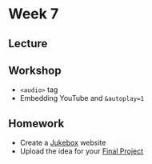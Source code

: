 # Week 7

## Lecture

## Workshop

- `<audio>` tag
- Embedding YouTube and `&autoplay=1`

## Homework

- Create a [Jukebox](/homework/jukebox) website
- Upload the idea for your [Final Project](/homework/final)
